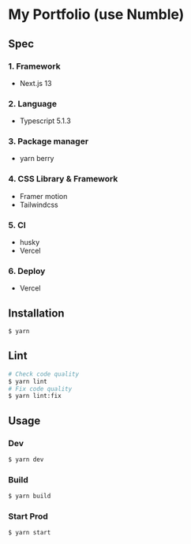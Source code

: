 # My Portfolio (use Numble)

## Spec
### 1. Framework
- Next.js 13
### 2. Language
- Typescript 5.1.3
### 3. Package manager
- yarn berry
### 4. CSS Library & Framework
- Framer motion
- Tailwindcss
### 5. CI
- husky
- Vercel
### 6. Deploy
- Vercel

## Installation
```bash
$ yarn
```

## Lint
```bash
# Check code quality
$ yarn lint
# Fix code quality
$ yarn lint:fix
```

## Usage
### Dev
```bash
$ yarn dev
```
### Build
```bash
$ yarn build
```
### Start Prod
```bash
$ yarn start
```

